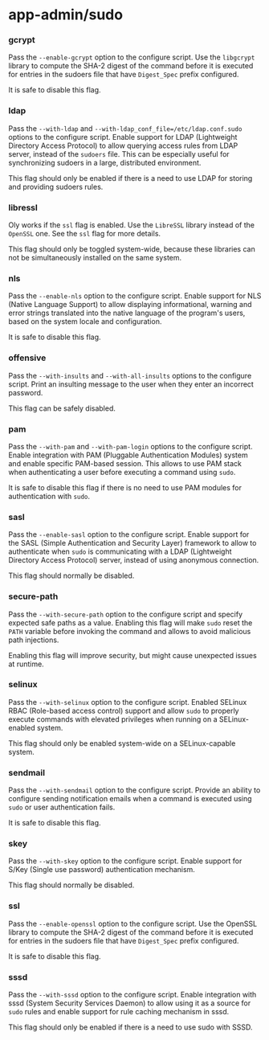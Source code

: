 # app-admin/sudo

### gcrypt
Pass the `--enable-gcrypt` option to the configure script. Use the `libgcrypt` library to compute the SHA-2 digest of the command before it is executed for entries in the sudoers file that have `Digest_Spec` prefix configured.

It is safe to disable this flag.

### ldap
Pass the `--with-ldap` and `--with-ldap_conf_file=/etc/ldap.conf.sudo` options to the configure script. Enable support for LDAP (Lightweight Directory Access Protocol) to allow querying access rules from LDAP server, instead of the `sudoers` file. This can be especially useful for synchronizing sudoers in a large, distributed environment.

This flag should only be enabled if there is a need to use LDAP for storing and providing sudoers rules.

### libressl
Oly works if the `ssl` flag is enabled. Use the `LibreSSL` library instead of the `OpenSSL` one. See the `ssl` flag for more details.

This flag should only be toggled system-wide, because these libraries can not be simultaneously installed on the same system.

### nls
Pass the `--enable-nls` option to the configure script. Enable support for NLS (Native Language Support) to allow displaying informational, warning and error strings translated into the native language of the program's users, based on the system locale and configuration.

It is safe to disable this flag.

### offensive
Pass the `--with-insults` and `--with-all-insults` options to the configure script. Print an insulting message to the user when they enter an incorrect password.

This flag can be safely disabled.

### pam
Pass the `--with-pam` and `--with-pam-login` options to the configure script. Enable integration with PAM (Pluggable Authentication Modules) system and enable specific PAM-based session. This allows to use PAM stack when authenticating a user before executing a command using `sudo`.

It is safe to disable this flag if there is no need to use PAM modules for authentication with `sudo`.

### sasl
Pass the `--enable-sasl` option to the configure script. Enable support for the SASL (Simple Authentication and Security Layer) framework to allow to authenticate when `sudo` is communicating with a LDAP (Lightweight Directory Access Protocol) server, instead of using anonymous connection.

This flag should normally be disabled.

### secure-path
Pass the `--with-secure-path` option to the configure script and specify expected safe paths as a value. Enabling this flag will make `sudo` reset the `PATH` variable before invoking the command and allows to avoid malicious path injections.

Enabling this flag will improve security, but might cause unexpected issues at runtime.

### selinux
Pass the `--with-selinux` option to the configure script. Enabled SELinux RBAC (Role-based access control) support and allow `sudo` to properly execute commands with elevated privileges when running on a SELinux-enabled system.

This flag should only be enabled system-wide on a SELinux-capable system.

### sendmail
Pass the `--with-sendmail` option to the configure script. Provide an ability to configure sending notification emails when a command is executed using `sudo` or user authentication fails.

It is safe to disable this flag.

### skey
Pass the `--with-skey` option to the configure script. Enable support for S/Key (Single use password) authentication mechanism.

This flag should normally be disabled.

### ssl
Pass the `--enable-openssl` option to the configure script. Use the OpenSSL library to compute the SHA-2 digest of the command before it is executed for entries in the sudoers file that have `Digest_Spec` prefix configured.

It is safe to disable this flag.

### sssd
Pass the `--with-sssd` option to the configure script. Enable integration with sssd (System Security Services Daemon) to allow using it as a source for `sudo` rules and enable support for rule caching mechanism in sssd.

This flag should only be enabled if there is a need to use sudo with SSSD.
